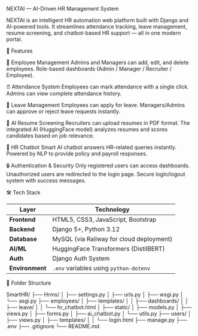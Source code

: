NEXTAI — AI-Driven HR Management System

NEXTAI is an intelligent HR automation web platform built with Django and AI-powered tools.
It streamlines attendance tracking, leave management, resume screening, and chatbot-based HR support — all in one modern portal.


🚀 Features

👥 Employee Management
    Admins and Managers can add, edit, and delete employees.
    Role-based dashboards (Admin / Manager / Recruiter / Employee).

⏰ Attendance System
    Employees can mark attendance with a single click.
    Admins can view complete attendance history.

📝 Leave Management
    Employees can apply for leave.
    Managers/Admins can approve or reject leave requests instantly.

🤖 AI Resume Screening
    Recruiters can upload resumes in PDF format.
    The integrated AI (HuggingFace model) analyzes resumes and scores candidates based on job relevance.

💬 HR Chatbot
    Smart AI chatbot answers HR-related queries instantly.
    Powered by NLP to provide policy and payroll responses.

🔒 Authentication & Security
    Only registered users can access dashboards.
    Unauthorized users are redirected to the login page.
    Secure login/logout system with success messages.


🛠️ Tech Stack

| Layer           | Technology                               |
| --------------- | ---------------------------------------- |
| **Frontend**    | HTML5, CSS3, JavaScript, Bootstrap       |
| **Backend**     | Django 5+, Python 3.12                   |
| **Database**    | MySQL (via Railway for cloud deployment) |
| **AI/ML**       | HuggingFace Transformers (DistilBERT)    |
| **Auth**        | Django Auth System                       |
| **Environment** | `.env` variables using `python-dotenv`   |


📂 Folder Structure

SmartHR/
├── Hrms/
│   ├── settings.py
│   ├── urls.py
│   ├── wsgi.py
│   └── asgi.py
├── employees/
│   ├── templates/
│   │   ├── dashboards/
│   │   ├── leave/
│   │   └── hr_chatbot.html
│   ├── static/
│   ├── models.py
│   ├── views.py
│   ├── forms.py
│   ├── ai_chatbot.py
│   └── utils.py
├── users/
│   ├── views.py
│   ├── templates/
│   │   └── login.html
├── manage.py
├── .env
├── .gitignore
└── README.md








